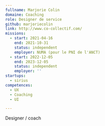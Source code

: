 ```yaml
---
fullname: Marjorie Colin
domaine: Coaching
role: Designer de service
github: marjoriecolin
link: http://www.co-collectif.com/
missions:
  - start: 2021-04-16
    end: 2021-10-31
    status: independent
    employer: NUMA (pour le PNI de l'ANCT)
  - start: 2022-12-05
    end: 2023-12-05
    status: independent
    employer: ''
startups:
  - sirius
competences:
  - UX
  - Coaching
  - UI

---
```


Designer / coach
